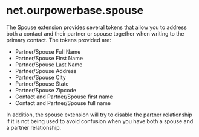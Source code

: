 # net.ourpowerbase.spouse

The Spouse extension provides several tokens that allow you to address both a
contact and their partner or spouse together when writing to the primary
contact. The tokens provided are:

 * Partner/Spouse Full Name
 * Partner/Spouse First Name
 * Partner/Spouse Last Name
 * Partner/Spouse Address
 * Partner/Spouse City
 * Partner/Spouse State
 * Partner/Spouse Zipcode
 * Contact and Partner/Spouse first name
 * Contact and Partner/Spouse full name

In addition, the spouse extension will try to disable the partner relationship
if it is not being used to avoid confusion when you have both a spouse and a
partner relationship.
